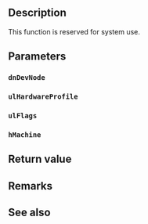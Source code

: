 ## Description

This function is reserved for system use.

## Parameters

### `dnDevNode`

### `ulHardwareProfile`

### `ulFlags`

### `hMachine`

## Return value

## Remarks

## See also
